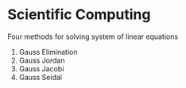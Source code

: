 # Scientific Computing
Four methods for solving system of linear equations

  1. Gauss Elimination
  2. Gauss Jordan
  3. Gauss Jacobi
  4. Gauss Seidal
